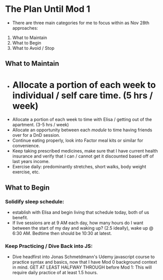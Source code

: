 # The Plan Until Mod 1 #
 - There are three main categories for me to focus within as Nov 28th approaches:
 1. What to Maintain 
 2. What to Begin
 3. What to Avoid / Stop

 ## What to Maintain ##
 - # Allocate a portion of each week to individual / self care time. (5 hrs / week)
 - Allocate a portion of each week to time with Elisa / getting out of the apartment. (3-5 hrs / week)
 - Allocate an opportunity between each *module* to time having friends over for a DnD session.
 - Continue eating properly, look into Factor meal kits or similar for convenience.
 - Keep taking prescribed medicines, make sure that I have current health insurance and verify that I can / cannot get it discounted based off of last years income.
 - Exercise daily: predominantly stretches, short walks, body weight exercise, etc. 

## What to Begin ##
 ### Solidify sleep schedule:
- establish with Elisa and begin living that schedule today, both of us benefit.
- If live sessions are at 9 AM each day, how many hours do I want between the start of my day and waking up? (2.5 ideally), wake up @ 6:30 AM. Bedtime then should be 10:30 at latest.
### Keep Practicing / Dive Back into JS: 
- Dive headfirst into Jonas Schmetdmann's Udemy javascript course to practice syntax and basics, now that I have Mod 0 background context in mind. GET AT LEAST HALFWAY THROUGH before Mod 1: This will require daily practice of at least 1.5 hours.

